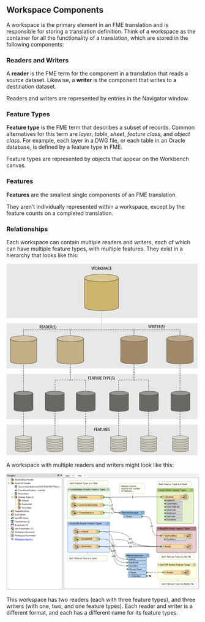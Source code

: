 ## Workspace Components ##

A workspace is the primary element in an FME translation and is responsible for storing a translation definition. Think of a workspace as the container for all the functionality of a translation, which are stored in the following components:


### Readers and Writers ###
A **reader** is the FME term for the component in a translation that reads a source dataset. Likewise, a **writer** is the component that writes to a destination dataset. 

Readers and writers are represented by entries in the Navigator window.


### Feature Types ###
**Feature type** is the FME term that describes a subset of records. Common alternatives for this term are *layer*, *table*, *sheet*, *feature class*, and *object class*. For example, each layer in a DWG file, or each table in an Oracle database, is defined by a feature type in FME. 

Feature types are represented by objects that appear on the Workbench canvas.


### Features ###
**Features** are the smallest single components of an FME translation.

They aren’t individually represented within a workspace, except by the feature counts on a completed translation.

### Relationships ###

Each workspace can contain multiple readers and writers, each of which can have multiple feature types, with multiple features. They exist in a hierarchy that looks like this:

![](./Images/Img3.001.TranslationComponentsSmall.png)

A workspace with multiple readers and writers might look like this:

![](./Images/Img3.001c.DemoWorkspaceSmall.png)

This workspace has two readers (each with three feature types), and three writers (with one, two, and one feature types). Each reader and writer is a different format, and each has a different name for its feature types.